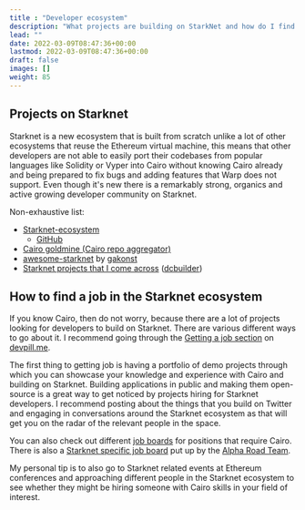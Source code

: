 ```yaml
---
title : "Developer ecosystem"
description: "What projects are building on StarkNet and how do I find a job as a developer?"
lead: ""
date: 2022-03-09T08:47:36+00:00
lastmod: 2022-03-09T08:47:36+00:00
draft: false
images: []
weight: 85
---
```


## Projects on Starknet

Starknet is a new ecosystem that is built from scratch unlike a lot of other ecosystems that reuse the Ethereum virtual machine, this means that other developers are not able to easily port their codebases from popular languages like Solidity or Vyper into Cairo without knowing Cairo already and being prepared to fix bugs and adding features that Warp does not support. Even though it's new there is a remarkably strong, organics and active growing developer community on Starknet.

Non-exhaustive list:

- [Starknet-ecosystem](https://www.starknet-ecosystem.com/)
  - [GitHub](https://github.com/419Labs/starknet-ecosystem.com)
- [Cairo goldmine (Cairo repo aggregator)](https://github.com/beautyisourbusiness/cairo-goldmine)
- [awesome-starknet](https://github.com/gakonst/awesome-starknet) by [gakonst](https://twitter.com/gakonst)
- [Starknet projects that I come across](https://github.com/stars/dcbuild3r/lists/starknet) ([dcbuilder](https://twitter.com/DCbuild3r))

## How to find a job in the Starknet ecosystem

If you know Cairo, then do not worry, because there are a lot of projects looking for developers to build on Starknet. There are various different ways to go about it. I recommend going through the [Getting a job section](https://www.devpill.me/docs/getting-a-job/introduction/) on [devpill.me](https://devpill.me/).

The first thing to getting job is having a portfolio of demo projects through which you can showcase your knowledge and experience with Cairo and building on Starknet. Building applications in public and making them open-source is a great way to get noticed by projects hiring for Starknet developers. I recommend posting about the things that you build on Twitter and engaging in conversations around the Starknet ecosystem as that will get you on the radar of the relevant people in the space.

You can also check out different [job boards](https://www.devpill.me/docs/getting-a-job/job-boards/) for positions that require Cairo. There is also a [Starknet specific job board](https://www.devpill.me/docs/getting-a-job/job-boards/) put up by the [Alpha Road Team](https://twitter.com/alpharoad_fi).

My personal tip is to also go to Starknet related events at Ethereum conferences and approaching different people in the Starknet ecosystem to see whether they might be hiring someone with Cairo skills in your field of interest.
